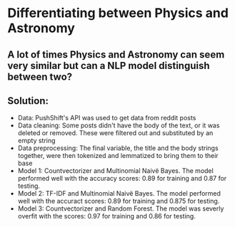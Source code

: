 # Differentiating between Physics and Astronomy

## A lot of times Physics and Astronomy can seem very similar but can a NLP model distinguish between two?

## Solution: 
- Data: PushShift's API was used to get data from reddit posts
- Data cleaning: Some posts didn't have the body of the text, or it was deleted or removed. These were filtered out and substituted by an empty string
- Data preprocessing: The final variable, the title and the body strings together, were then tokenized and lemmatized to bring them to their base
- Model 1: Countvectorizer and Multinomial Naivë Bayes. The model performed well with the accuracy scores: 0.89 for training and 0.87 for testing.
- Model 2: TF-IDF and Multinomial Naivë Bayes. The model performed well with the accuract scores: 0.89 for training and 0.875 for testing.
- Model 3: Countvectorizer and Random Forest. The model was severly overfit with the scores: 0.97 for training and 0.86 for testing.
